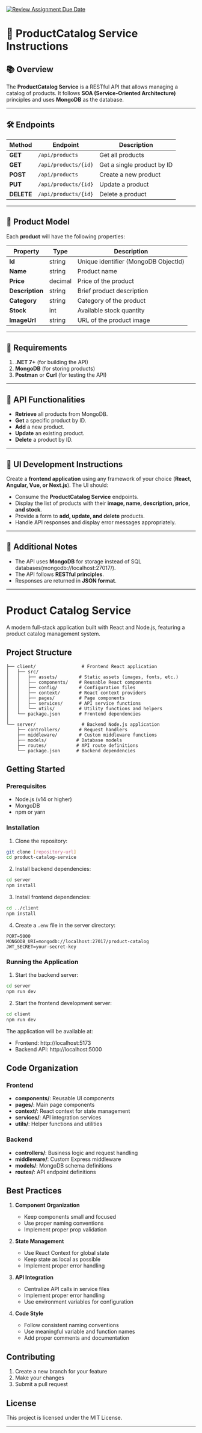 [![Review Assignment Due Date](https://classroom.github.com/assets/deadline-readme-button-22041afd0340ce965d47ae6ef1cefeee28c7c493a6346c4f15d667ab976d596c.svg)](https://classroom.github.com/a/vWeu2Z3_)
# 📌 ProductCatalog Service Instructions

## 📚 Overview
The **ProductCatalog Service** is a RESTful API that allows managing a catalog of products. It follows **SOA (Service-Oriented Architecture)** principles and uses **MongoDB** as the database.  

---

## 🛠 Endpoints

| Method  | Endpoint                 | Description                      |
|---------|--------------------------|----------------------------------|
| **GET**  | `/api/products`          | Get all products                |
| **GET**  | `/api/products/{id}`     | Get a single product by ID      |
| **POST** | `/api/products`          | Create a new product            |
| **PUT**  | `/api/products/{id}`     | Update a product                |
| **DELETE** | `/api/products/{id}`  | Delete a product                |

---

## 📂 Product Model
Each **product** will have the following properties:  

| Property    | Type     | Description                          |
|------------|---------|--------------------------------------|
| **Id**      | string  | Unique identifier (MongoDB ObjectId) |
| **Name**    | string  | Product name                         |
| **Price**   | decimal | Price of the product                 |
| **Description** | string  | Brief product description      |
| **Category** | string  | Category of the product             |
| **Stock**   | int     | Available stock quantity            |
| **ImageUrl** | string  | URL of the product image            |

---

## 📌 Requirements
1. **.NET 7+** (for building the API)  
2. **MongoDB** (for storing products)  
3. **Postman** or **Curl** (for testing the API)  

---

## 📂 API Functionalities
- **Retrieve** all products from MongoDB.  
- **Get** a specific product by ID.  
- **Add** a new product.  
- **Update** an existing product.  
- **Delete** a product by ID.  

---

## 🎨 UI Development Instructions
Create a **frontend application** using any framework of your choice (**React, Angular, Vue, or Next.js**). The UI should:
- Consume the **ProductCatalog Service** endpoints.
- Display the list of products with their **image, name, description, price, and stock**.
- Provide a form to **add, update, and delete** products.
- Handle API responses and display error messages appropriately.

---

## 🔹 Additional Notes
- The API uses **MongoDB** for storage instead of SQL databases(mongodb://localhost:27017/).  
- The API follows **RESTful principles**.  
- Responses are returned in **JSON format**.  

---

# Product Catalog Service

A modern full-stack application built with React and Node.js, featuring a product catalog management system.

## Project Structure

```
├── client/                 # Frontend React application
│   ├── src/
│   │   ├── assets/        # Static assets (images, fonts, etc.)
│   │   ├── components/    # Reusable React components
│   │   ├── config/        # Configuration files
│   │   ├── context/       # React context providers
│   │   ├── pages/         # Page components
│   │   ├── services/      # API service functions
│   │   └── utils/         # Utility functions and helpers
│   └── package.json       # Frontend dependencies
│
└── server/                 # Backend Node.js application
    ├── controllers/       # Request handlers
    ├── middleware/        # Custom middleware functions
    ├── models/           # Database models
    ├── routes/           # API route definitions
    └── package.json      # Backend dependencies
```

## Getting Started

### Prerequisites

- Node.js (v14 or higher)
- MongoDB
- npm or yarn

### Installation

1. Clone the repository:
```bash
git clone [repository-url]
cd product-catalog-service
```

2. Install backend dependencies:
```bash
cd server
npm install
```

3. Install frontend dependencies:
```bash
cd ../client
npm install
```

4. Create a `.env` file in the server directory:
```
PORT=5000
MONGODB_URI=mongodb://localhost:27017/product-catalog
JWT_SECRET=your-secret-key
```

### Running the Application

1. Start the backend server:
```bash
cd server
npm run dev
```

2. Start the frontend development server:
```bash
cd client
npm run dev
```

The application will be available at:
- Frontend: http://localhost:5173
- Backend API: http://localhost:5000

## Code Organization

### Frontend

- **components/**: Reusable UI components
- **pages/**: Main page components
- **context/**: React context for state management
- **services/**: API integration services
- **utils/**: Helper functions and utilities

### Backend

- **controllers/**: Business logic and request handling
- **middleware/**: Custom Express middleware
- **models/**: MongoDB schema definitions
- **routes/**: API endpoint definitions

## Best Practices

1. **Component Organization**
   - Keep components small and focused
   - Use proper naming conventions
   - Implement proper prop validation

2. **State Management**
   - Use React Context for global state
   - Keep state as local as possible
   - Implement proper error handling

3. **API Integration**
   - Centralize API calls in service files
   - Implement proper error handling
   - Use environment variables for configuration

4. **Code Style**
   - Follow consistent naming conventions
   - Use meaningful variable and function names
   - Add proper comments and documentation

## Contributing

1. Create a new branch for your feature
2. Make your changes
3. Submit a pull request

## License

This project is licensed under the MIT License.

---
